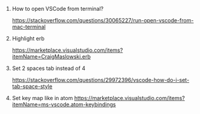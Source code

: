 1. How to open VSCode from terminal?
    
   https://stackoverflow.com/questions/30065227/run-open-vscode-from-mac-terminal
2. Highlight erb
    
    https://marketplace.visualstudio.com/items?itemName=CraigMaslowski.erb
3. Set 2 spaces tab instead of 4

    https://stackoverflow.com/questions/29972396/vscode-how-do-i-set-tab-space-style
4. Set key map like in atom 
    https://marketplace.visualstudio.com/items?itemName=ms-vscode.atom-keybindings

